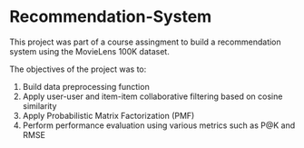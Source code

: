 # Recommendation-System

This project was part of a course assingment to build a recommendation system using the MovieLens 100K dataset. 

The objectives of the project was to:

1) Build data preprocessing function
2) Apply user-user and item-item collaborative filtering based on cosine similarity 
3) Apply Probabilistic Matrix Factorization (PMF)
3) Perform performance evaluation using various metrics such as P@K and RMSE
